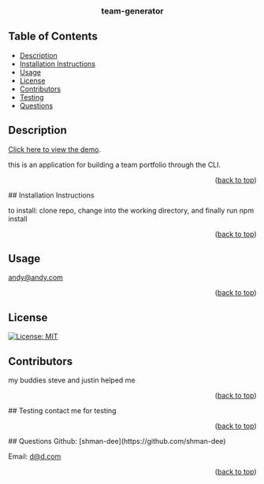 <div id="top"></div>
    <h3 align="center">team-generator</h3>
    
  ## Table of Contents
  * [Description](#description)
  * [Installation Instructions](#installation-instructions)
  * [Usage](#usage)
  * [License](#license)
  * [Contributors](#contributors)
  * [Testing](#testing)
  * [Questions](#questions)
  
  
  ## Description

[Click here to view the demo](https://drive.google.com/file/d/1MMCl60IcBdSA57klvCJ2LmNJxol8fFLO/view?usp=sharing).

this is an application for building a team portfolio through the CLI.

  <p align="right">(<a href="#top">back to top</a>)</p>
  ## Installation Instructions
  
  to install: clone repo, change into the working directory, and finally run npm install
  
  <p align="right">(<a href="#top">back to top</a>)</p>
  
  ## Usage
  
  andy@andy.com
  
  <p align="right">(<a href="#top">back to top</a>)</p>
  
  ## License
  
  [![License: MIT](https://img.shields.io/badge/License-MIT-yellow.svg)](https://opensource.org/licenses/MIT)
    
  ## Contributors
  my buddies steve and justin helped me
  <p align="right">(<a href="#top">back to top</a>)</p>
  ## Testing
  contact me for testing
  <p align="right">(<a href="#top">back to top</a>)</p>
  ## Questions
  Github: [shman-dee](https://github.com/shman-dee)<br/>
  
  Email: [d@d.com](d@d.com)
  <p align="right">(<a href="#top">back to top</a>)</p>
